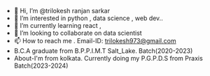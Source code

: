 - 👋 Hi, I’m @trilokesh ranjan sarkar
- 👀 I’m interested in python , data science , web dev..
- 🌱 I’m currently learning react , 
- 💞️ I’m looking to collaborate on data scientist
- 📫 How to reach me . Email-ID: trilokesh973@gmail.com
- B.C.A graduate from B.P.P.I.M.T Salt_Lake. Batch(2020-2023)
- About-I'm from kolkata. Currently doing my P.G.P.D.S from Praxis Batch(2023-2024)
<!---
trilokesh973/trilokesh973 is a ✨ special ✨ repository because its `README.md` (this file) appears on your GitHub profile.
You can click the Preview link to take a look at your changes.
--->
